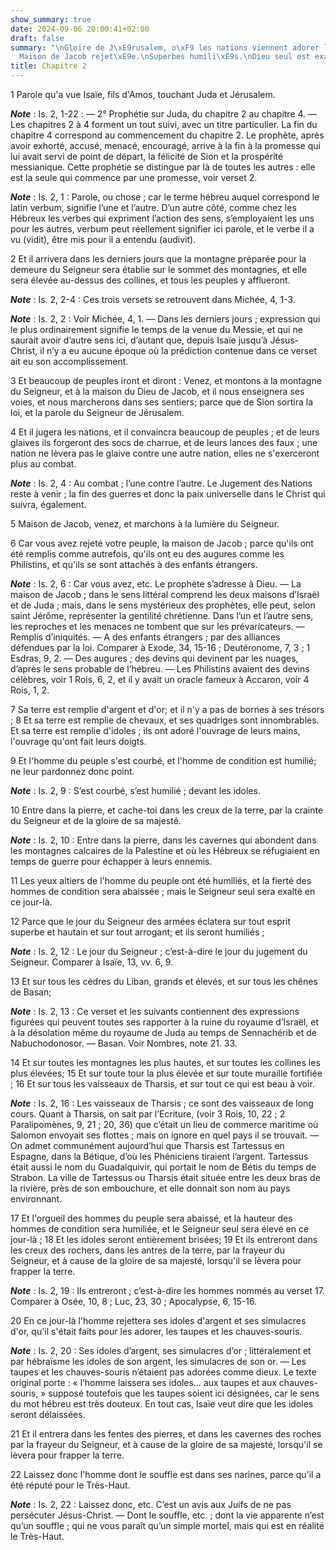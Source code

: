 ```yaml
---
show_summary: true
date: 2024-09-06 20:00:41+02:00
draft: false
summary: "\nGloire de J\xE9rusalem, o\xF9 les nations viennent adorer le Seigneur.\n\
  Maison de Jacob rejet\xE9e.\nSuperbes humili\xE9s.\nDieu seul est exalt\xE9.\n"
title: Chapitre 2
---
```





1 Parole qu'a vue Isaïe, fils d'Amos, touchant Juda et Jérusalem.

***Note*** :  Is. 2, 1-22 : ― 2° Prophétie sur Juda, du chapitre 2 au chapitre 4. ― Les chapitres 2 à 4 forment un tout suivi, avec un titre particulier. La fin du chapitre 4 correspond au commencement du chapitre 2. Le prophète, après avoir exhorté, accusé, menacé, encouragé, arrive à la fin à la promesse qui lui avait servi de point de départ, la félicité de Sion et la prospérité messianique. Cette prophétie se distingue par là de toutes les autres : elle est la seule qui commence par une promesse, voir verset 2.

***Note*** :  Is. 2, 1 : Parole, ou chose ; car le terme hébreu auquel correspond le latin verbum, signifie l’une et l’autre. D’un autre côté, comme chez les Hébreux les verbes qui expriment l’action des sens, s’employaient les uns pour les autres, verbum peut réellement signifier ici parole, et le verbe il a vu (vidit), être mis pour il a entendu (audivit).


2 Et il arrivera dans les derniers jours que la montagne préparée pour la demeure du Seigneur sera établie sur le sommet des montagnes, et elle sera élevée au-dessus des collines, et tous les peuples y afflueront.

***Note*** :  Is. 2, 2-4 : Ces trois versets se retrouvent dans Michée, 4, 1-3.

***Note*** :  Is. 2, 2 : Voir Michée, 4, 1. ― Dans les derniers jours ; expression qui le plus ordinairement signifie le temps de la venue du Messie, et qui ne saurait avoir d’autre sens ici, d’autant que, depuis Isaïe jusqu’à Jésus-Christ, il n’y a eu aucune époque où la prédiction contenue dans ce verset ait eu son accomplissement.


3 Et beaucoup de peuples iront et diront : Venez, et montons à la montagne du Seigneur, et à la maison du Dieu de Jacob, et il nous enseignera ses voies, et nous marcherons dans ses sentiers; parce que de Sion sortira la loi, et la parole du Seigneur de Jérusalem.


4 Et il jugera les nations, et il convaincra beaucoup de peuples ; et de leurs glaives ils forgeront des socs de charrue, et de leurs lances des faux ; une nation ne lèvera pas le glaive contre une autre nation, elles ne s'exerceront plus au combat.

***Note*** :  Is. 2, 4 : Au combat ; l’une contre l’autre. Le Jugement des Nations reste à venir ; la fin des guerres et donc la paix universelle dans le Christ qui suivra, également.


5 Maison de Jacob, venez, et marchons à la lumière du Seigneur.


6 Car vous avez rejeté votre peuple, la maison de Jacob ; parce qu'ils ont été remplis comme autrefois, qu'ils ont eu des augures comme les Philistins, et qu'ils se sont attachés à des enfants étrangers.

***Note*** :  Is. 2, 6 : Car vous avez, etc. Le prophète s’adresse à Dieu. ― La maison de Jacob ; dans le sens littéral comprend les deux maisons d’Israël et de Juda ; mais, dans le sens mystérieux des prophètes, elle peut, selon saint Jérôme, représenter la gentilité chrétienne. Dans l’un et l’autre sens, les reproches et les menaces ne tombent que sur les prévaricateurs. ― Remplis d’iniquités. ― A des enfants étrangers ; par des alliances défendues par la loi. Comparer à Exode, 34, 15-16 ; Deutéronome, 7, 3 ; 1 Esdras, 9, 2. ― Des augures ; des devins qui devinent par les nuages, d’après le sens probable de l’hébreu. ― Les Philistins avaient des devins célèbres, voir 1 Rois, 6, 2, et il y avait un oracle fameux à Accaron, voir 4 Rois, 1, 2.

7 Sa terre est remplie d'argent et d'or; et il n'y a pas de bornes à ses trésors ; 8 Et sa terre est remplie de chevaux, et ses quadriges sont innombrables. Et sa terre est remplie d'idoles ; ils ont adoré l'ouvrage de leurs mains, l'ouvrage qu'ont fait leurs doigts.


9 Et l'homme du peuple s'est courbé, et l'homme de condition est humilié; ne leur pardonnez donc point.

***Note*** :  Is. 2, 9 : S’est courbé, s’est humilié ; devant les idoles.

10 Entre dans la pierre, et cache-toi dans les creux de la terre, par la crainte du Seigneur et de la gloire de sa majesté.

***Note*** :  Is. 2, 10 : Entre dans la pierre, dans les cavernes qui abondent dans les montagnes calcaires de la Palestine et où les Hébreux se réfugiaient en temps de guerre pour échapper à leurs ennemis.

11 Les yeux altiers de l'homme du peuple ont été humiliés, et la fierté des hommes de condition sera abaissée ; mais le Seigneur seul sera exalté en ce jour-là.


12 Parce que le jour du Seigneur des armées éclatera sur tout esprit superbe et hautain et sur tout arrogant; et ils seront humiliés ;

***Note*** :  Is. 2, 12 : Le jour du Seigneur ; c’est-à-dire le jour du jugement du Seigneur. Comparer à Isaïe, 13, vv. 6, 9.

13 Et sur tous les cèdres du Liban, grands et élevés, et sur tous les chênes de Basan;

***Note*** :  Is. 2, 13 : Ce verset et les suivants contiennent des expressions figurées qui peuvent toutes ses rapporter à la ruine du royaume d’Israël, et à la désolation même du royaume de Juda au temps de Sennachérib et de Nabuchodonosor. ― Basan. Voir Nombres, note 21. 33.

14 Et sur toutes les montagnes les plus hautes, et sur toutes les collines les plus élevées; 15 Et sur toute tour la plus élevée et sur toute muraille fortifiée ; 16 Et sur tous les vaisseaux de Tharsis, et sur tout ce qui est beau à voir.

***Note*** :  Is. 2, 16 : Les vaisseaux de Tharsis ; ce sont des vaisseaux de long cours. Quant à Tharsis, on sait par l’Ecriture, (voir 3 Rois, 10, 22 ; 2 Paralipomènes, 9, 21 ; 20, 36) que c’était un lieu de commerce maritime où Salomon envoyait ses flottes ; mais on ignore en quel pays il se trouvait. ― On admet communément aujourd’hui que Tharsis est Tartessus en Espagne, dans la Bétique, d’où les Phéniciens tiraient l’argent. Tartessus était aussi le nom du Guadalquivir, qui portait le nom de Bétis du temps de Strabon. La ville de Tartessus ou Tharsis était située entre les deux bras de la rivière, près de son embouchure, et elle donnait son nom au pays environnant.


17 Et l'orgueil des hommes du peuple sera abaissé, et la hauteur des hommes de condition sera humiliée, et le Seigneur seul sera élevé en ce jour-là ; 18 Et les idoles seront entièrement brisées; 19 Et ils entreront dans les creux des rochers, dans les antres de la terre, par la frayeur du Seigneur, et à cause de la gloire de sa majesté, lorsqu'il se lèvera pour frapper la terre.

***Note*** :  Is. 2, 19 : Ils entreront ; c’est-à-dire les hommes nommés au verset 17. Comparer à Osée, 10, 8 ; Luc, 23, 30 ; Apocalypse, 6, 15-16.


20 En ce jour-là l'homme rejettera ses idoles d'argent et ses simulacres d'or, qu'il s'était faits pour les adorer, les taupes et les chauves-souris.

***Note*** :  Is. 2, 20 : Ses idoles d’argent, ses simulacres d’or ; littéralement et par hébraïsme les idoles de son argent, les simulacres de son or. ― Les taupes et les chauves-souris n’étaient pas adorées comme dieux. Le texte original porte : « l’homme laissera ses idoles… aux taupes et aux chauves-souris, » supposé toutefois que les taupes soient ici désignées, car le sens du mot hébreu est très douteux. En tout cas, Isaïe veut dire que les idoles seront délaissées.

21 Et il entrera dans les fentes des pierres, et dans les cavernes des roches par la frayeur du Seigneur, et à cause de la gloire de sa majesté, lorsqu'il se lèvera pour frapper la terre.


22 Laissez donc l'homme dont le souffle est dans ses narines, parce qu'il a été réputé pour le Très-Haut.

***Note*** :  Is. 2, 22 : Laissez donc, etc. C’est un avis aux Juifs de ne pas persécuter Jésus-Christ. ― Dont le souffle, etc. ; dont la vie apparente n’est qu’un souffle ; qui ne vous paraît qu’un simple mortel, mais qui est en réalité le Très-Haut.

